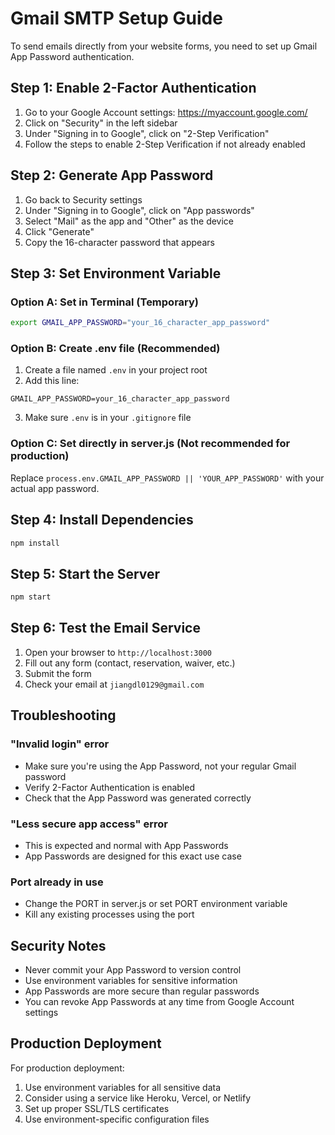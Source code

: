 # Gmail SMTP Setup Guide

To send emails directly from your website forms, you need to set up Gmail App Password authentication.

## Step 1: Enable 2-Factor Authentication

1. Go to your Google Account settings: https://myaccount.google.com/
2. Click on "Security" in the left sidebar
3. Under "Signing in to Google", click on "2-Step Verification"
4. Follow the steps to enable 2-Step Verification if not already enabled

## Step 2: Generate App Password

1. Go back to Security settings
2. Under "Signing in to Google", click on "App passwords"
3. Select "Mail" as the app and "Other" as the device
4. Click "Generate"
5. Copy the 16-character password that appears

## Step 3: Set Environment Variable

### Option A: Set in Terminal (Temporary)
```bash
export GMAIL_APP_PASSWORD="your_16_character_app_password"
```

### Option B: Create .env file (Recommended)
1. Create a file named `.env` in your project root
2. Add this line:
```
GMAIL_APP_PASSWORD=your_16_character_app_password
```
3. Make sure `.env` is in your `.gitignore` file

### Option C: Set directly in server.js (Not recommended for production)
Replace `process.env.GMAIL_APP_PASSWORD || 'YOUR_APP_PASSWORD'` with your actual app password.

## Step 4: Install Dependencies

```bash
npm install
```

## Step 5: Start the Server

```bash
npm start
```

## Step 6: Test the Email Service

1. Open your browser to `http://localhost:3000`
2. Fill out any form (contact, reservation, waiver, etc.)
3. Submit the form
4. Check your email at `jiangdl0129@gmail.com`

## Troubleshooting

### "Invalid login" error
- Make sure you're using the App Password, not your regular Gmail password
- Verify 2-Factor Authentication is enabled
- Check that the App Password was generated correctly

### "Less secure app access" error
- This is expected and normal with App Passwords
- App Passwords are designed for this exact use case

### Port already in use
- Change the PORT in server.js or set PORT environment variable
- Kill any existing processes using the port

## Security Notes

- Never commit your App Password to version control
- Use environment variables for sensitive information
- App Passwords are more secure than regular passwords
- You can revoke App Passwords at any time from Google Account settings

## Production Deployment

For production deployment:
1. Use environment variables for all sensitive data
2. Consider using a service like Heroku, Vercel, or Netlify
3. Set up proper SSL/TLS certificates
4. Use environment-specific configuration files
